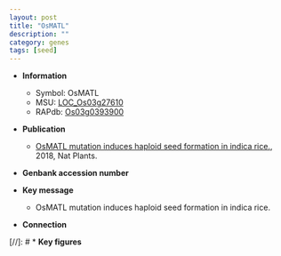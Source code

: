```yaml
---
layout: post
title: "OsMATL"
description: ""
category: genes
tags: [seed]
---
```


* **Information**  
    + Symbol: OsMATL  
    + MSU: [LOC_Os03g27610](http://rice.plantbiology.msu.edu/cgi-bin/ORF_infopage.cgi?orf=LOC_Os03g27610)  
    + RAPdb: [Os03g0393900](http://rapdb.dna.affrc.go.jp/viewer/gbrowse_details/irgsp1?name=Os03g0393900)  

* **Publication**  
    + [OsMATL mutation induces haploid seed formation in indica rice.](http://www.ncbi.nlm.nih.gov/pubmed?term=OsMATL+mutation+induces+haploid+seed+formation+in+indica+rice.%5BTitle%5D), 2018, Nat Plants.

* **Genbank accession number**  

* **Key message**  
    + OsMATL mutation induces haploid seed formation in indica rice.

* **Connection**  

[//]: # * **Key figures**  


